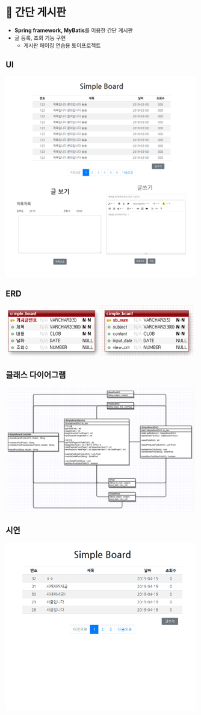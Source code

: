# 📌 간단 게시판

* **Spring framework, MyBatis**를 이용한 간단 게시판
* 글 등록, 조회 기능 구현
  * 게시판 페이징 연습용 토이프로젝트

## UI

![01](https://github.com/younggeun0/younggeun0.github.io/blob/master/_posts/img/toyProjects/simpleBoard/01.png?raw=true)

## ERD

![02](https://github.com/younggeun0/younggeun0.github.io/blob/master/_posts/img/toyProjects/simpleBoard/02.png?raw=true)


## 클래스 다이어그램

![03](https://github.com/younggeun0/younggeun0.github.io/blob/master/_posts/img/toyProjects/simpleBoard/03.png?raw=true)


## 시연

![04](https://github.com/younggeun0/younggeun0.github.io/blob/master/_posts/img/toyProjects/simpleBoard/04.gif?raw=true)